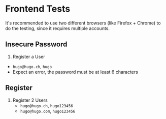 # Frontend Tests

It's recommended to use two different browsers (like Firefox + Chrome) to do the testing, since it requires multiple
accounts.

## Insecure Password

1. Register a User

- `hugo@hugo.ch`, `hugo`
- Expect an error, the password must be at least 6 characters

## Register

1. Register 2 Users
    - `hugo@hugo.ch`, `hugo123456`
    - `hugo@hugo.com`, `hugo123456`
    
